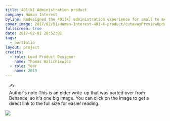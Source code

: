 ```yaml
---
title: 401(k) Administration product
company: Human Interest
byline: Redesigned the 401(k) administration experience for small to medium businesses, creating an intuitive platform that simplifies complex financial processes while maintaining robust functionality and compliance requirements
cover_image: 2017/02/01/Human-Interest-401-k-product/cutawayPreviewUpdated.jpg
fullscreen: true
date: 2017-02-01 20:52:01
tags:
  - portfolio
layout: project
credits:
  - role: Lead Product Designer
    name: Thomas Walichiewicz
  - role: Year
    name: 2019
---
```


<style>
  .alert {
    margin-left: 12px;
 margin-right: 12px;
  }
</style>

<div class="alert alert-default">
  <div class="alert-inner">
    <div class="alert-icon">
      ✍️
    </div>
    <div class="alert-gutter"></div>
    <div class="alert-copy">
      <span class="alert-copy-title">Author's note</span>
      <span class="alert-copy-body">This is an older write-up that was ported over from Behance, so it's one big image. You can click on the image to get a direct link to the full size for easier reading.</span>
    </div>
  </div>
</div>

[![](cutaway.jpg)](cutaway.jpg)
